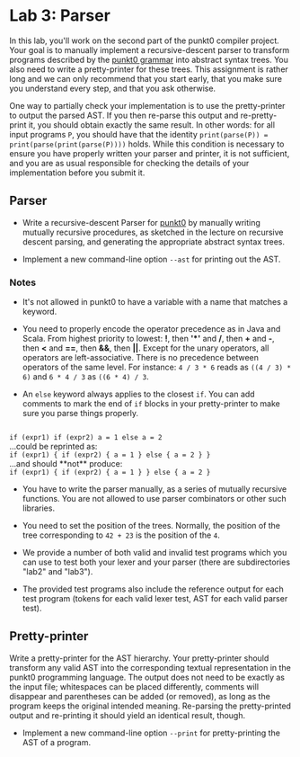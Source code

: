 # Lab 3: Parser

In this lab, you'll work on the second part of the punkt0 compiler
project. Your goal is to manually implement a recursive-descent parser
to transform programs described by the [punkt0 grammar](lab2.html)
into abstract syntax trees. You also need to write a pretty-printer
for these trees. This assignment is rather long and we can only
recommend that you start early, that you make sure you understand
every step, and that you ask otherwise.

One way to partially check your implementation is to use the
pretty-printer to output the parsed AST. If you then re-parse this
output and re-pretty-print it, you should obtain exactly the same
result. In other words: for all input programs `P`, you should have
that the identity `print(parse(P)) = print(parse(print(parse(P))))`
holds. While this condition is necessary to ensure you have properly
written your parser and printer, it is not sufficient, and you are as
usual responsible for checking the details of your implementation
before you submit it.


## Parser

* Write a recursive-descent Parser for [punkt0](lab2.html) by manually
  writing mutually recursive procedures, as sketched in the lecture on
  recursive descent parsing, and generating the appropriate abstract
  syntax trees.

* Implement a new command-line option `--ast` for printing out the
  AST.

### Notes

  * It's not allowed in punkt0 to have a variable with a name that
    matches a keyword.

  * You need to properly encode the operator precedence as in Java and
    Scala. From highest priority to lowest: **!**, then **'*'** and
    **/**, then **+** and **-**, then **<** and **==**, then **&&**,
    then **||**.  Except for the unary operators, all operators are
    left-associative.  There is no precedence between operators of the
    same level. For instance: `4 / 3 * 6` reads as `((4 / 3) * 6)` and
    `6 * 4 / 3` as `((6 * 4) / 3`.

  * An `else` keyword always applies to the closest `if`. You can add
    comments to mark the end of `if` blocks in your pretty-printer to
    make sure you parse things properly.
<code java>
if (expr1) if (expr2) a = 1 else a = 2
</code>
...could be reprinted as:
<code java>
if (expr1) { if (expr2) { a = 1 } else { a = 2 } }
</code>
...and should **not** produce:
<code java>
if (expr1) { if (expr2) { a = 1 } } else { a = 2 }
</code>

  * You have to write the parser manually, as a series of mutually
    recursive functions. You are not allowed to use parser combinators
    or other such libraries.

  * You need to set the position of the trees. Normally, the position
    of the tree corresponding to `42 + 23` is the position of the `4`.

  * We provide a number of both valid and invalid test programs which
    you can use to test both your lexer and your parser (there are
    subdirectories "lab2" and "lab3").

  * The provided test programs also include the reference output for
    each test program (tokens for each valid lexer test, AST for each
    valid parser test).

## Pretty-printer

Write a pretty-printer for the AST hierarchy. Your pretty-printer
should transform any valid AST into the corresponding textual
representation in the punkt0 programming language. The output does not
need to be exactly as the input file; whitespaces can be placed
differently, comments will disappear and parentheses can be added (or
removed), as long as the program keeps the original intended
meaning. Re-parsing the pretty-printed output and re-printing it
should yield an identical result, though.

* Implement a new command-line option `--print` for pretty-printing
  the AST of a program.
